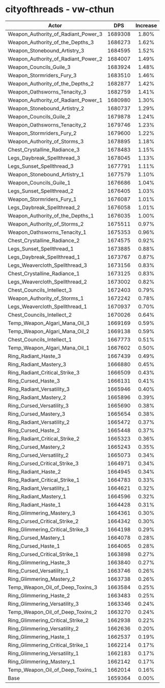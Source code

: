 # cityofthreads - vw-cthun
| Actor | DPS | Increase |
|---|:---:|:---:|
|Weapon_Authority_of_Radiant_Power_3|1689308|1.80%|
|Weapon_Authority_of_the_Depths_3|1686273|1.62%|
|Weapon_Stonebound_Artistry_3|1684595|1.52%|
|Weapon_Authority_of_Radiant_Power_2|1684007|1.49%|
|Weapon_Councils_Guile_3|1683924|1.48%|
|Weapon_Stormriders_Fury_3|1683510|1.46%|
|Weapon_Authority_of_the_Depths_2|1682877|1.42%|
|Weapon_Oathsworns_Tenacity_3|1682759|1.41%|
|Weapon_Authority_of_Radiant_Power_1|1680980|1.30%|
|Weapon_Stonebound_Artistry_2|1680737|1.29%|
|Weapon_Councils_Guile_2|1679878|1.24%|
|Weapon_Oathsworns_Tenacity_2|1679746|1.23%|
|Weapon_Stormriders_Fury_2|1679600|1.22%|
|Weapon_Authority_of_Storms_3|1678895|1.18%|
|Chest_Crystalline_Radiance_3|1678483|1.15%|
|Legs_Daybreak_Spellthread_3|1678045|1.13%|
|Legs_Sunset_Spellthread_3|1677791|1.11%|
|Weapon_Stonebound_Artistry_1|1677579|1.10%|
|Weapon_Councils_Guile_1|1676686|1.04%|
|Legs_Sunset_Spellthread_2|1676405|1.03%|
|Weapon_Stormriders_Fury_1|1676087|1.01%|
|Legs_Daybreak_Spellthread_2|1676058|1.01%|
|Weapon_Authority_of_the_Depths_1|1676035|1.00%|
|Weapon_Authority_of_Storms_2|1675511|0.97%|
|Weapon_Oathsworns_Tenacity_1|1675353|0.96%|
|Chest_Crystalline_Radiance_2|1674575|0.92%|
|Legs_Sunset_Spellthread_1|1673885|0.88%|
|Legs_Daybreak_Spellthread_1|1673767|0.87%|
|Legs_Weavercloth_Spellthread_3|1673156|0.83%|
|Chest_Crystalline_Radiance_1|1673125|0.83%|
|Legs_Weavercloth_Spellthread_2|1673002|0.82%|
|Chest_Councils_Intellect_3|1672403|0.79%|
|Weapon_Authority_of_Storms_1|1672242|0.78%|
|Legs_Weavercloth_Spellthread_1|1670937|0.70%|
|Chest_Councils_Intellect_2|1670026|0.64%|
|Temp_Weapon_Algari_Mana_Oil_3|1669169|0.59%|
|Temp_Weapon_Algari_Mana_Oil_2|1669138|0.59%|
|Chest_Councils_Intellect_1|1667773|0.51%|
|Temp_Weapon_Algari_Mana_Oil_1|1667602|0.50%|
|Ring_Radiant_Haste_3|1667439|0.49%|
|Ring_Radiant_Mastery_3|1666880|0.45%|
|Ring_Radiant_Critical_Strike_3|1666509|0.43%|
|Ring_Cursed_Haste_3|1666131|0.41%|
|Ring_Radiant_Versatility_3|1665946|0.40%|
|Ring_Radiant_Mastery_2|1665896|0.39%|
|Ring_Cursed_Versatility_3|1665690|0.38%|
|Ring_Cursed_Mastery_3|1665654|0.38%|
|Ring_Radiant_Versatility_2|1665472|0.37%|
|Ring_Cursed_Haste_2|1665448|0.37%|
|Ring_Radiant_Critical_Strike_2|1665323|0.36%|
|Ring_Cursed_Mastery_2|1665243|0.35%|
|Ring_Cursed_Versatility_2|1665073|0.34%|
|Ring_Cursed_Critical_Strike_3|1664971|0.34%|
|Ring_Radiant_Haste_2|1664945|0.34%|
|Ring_Radiant_Critical_Strike_1|1664783|0.33%|
|Ring_Radiant_Versatility_1|1664621|0.32%|
|Ring_Radiant_Mastery_1|1664596|0.32%|
|Ring_Radiant_Haste_1|1664428|0.31%|
|Ring_Glimmering_Mastery_3|1664361|0.30%|
|Ring_Cursed_Critical_Strike_2|1664342|0.30%|
|Ring_Glimmering_Critical_Strike_3|1664198|0.29%|
|Ring_Cursed_Mastery_1|1664078|0.28%|
|Ring_Cursed_Haste_1|1664065|0.28%|
|Ring_Cursed_Critical_Strike_1|1663898|0.27%|
|Ring_Glimmering_Haste_3|1663840|0.27%|
|Ring_Cursed_Versatility_1|1663746|0.26%|
|Ring_Glimmering_Mastery_2|1663738|0.26%|
|Temp_Weapon_Oil_of_Deep_Toxins_3|1663584|0.25%|
|Ring_Glimmering_Haste_2|1663483|0.25%|
|Ring_Glimmering_Versatility_3|1663346|0.24%|
|Temp_Weapon_Oil_of_Deep_Toxins_2|1663270|0.24%|
|Ring_Glimmering_Critical_Strike_2|1662938|0.22%|
|Ring_Glimmering_Versatility_2|1662636|0.20%|
|Ring_Glimmering_Haste_1|1662537|0.19%|
|Ring_Glimmering_Critical_Strike_1|1662214|0.17%|
|Ring_Glimmering_Versatility_1|1662183|0.17%|
|Ring_Glimmering_Mastery_1|1662142|0.17%|
|Temp_Weapon_Oil_of_Deep_Toxins_1|1662014|0.16%|
|Base|1659364|0.00%|
